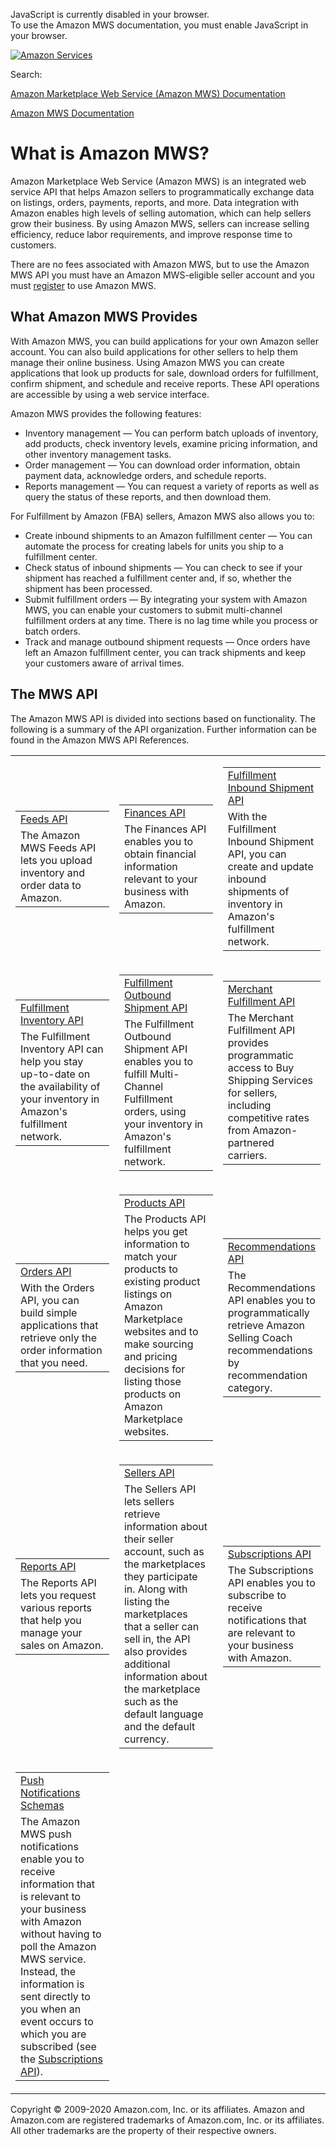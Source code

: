 <div id="MWSDX_noscript">

JavaScript is currently disabled in your browser.  
To use the Amazon MWS documentation, you must enable JavaScript in your
browser.

</div>

<div id="MWSDX_divtop">

[![Amazon
Services](https://images-na.ssl-images-amazon.com/images/G/08/mwsportal/fr_FR/amazonservices.gif "Amazon Services")](http://services.amazon.fr)

<div id="MWSDX_search">

<span id="MWSDX_searchlbl">Search:</span>

</div>

  
<span id="MWSDX_titlebar">[Amazon Marketplace Web Service (Amazon MWS)
Documentation](https://developer.amazonservices.fr/gp/mws/docs.html)</span>

</div>

<div id="MWSDX_divbottom">

<div id="MWSDX_divleft">

<div id="MWSDX_toc">

</div>

</div>

<div id="MWSDX_divright">

<div id="MWSDX_content">

<span id="MWSDX_breadcrumbs">[Amazon MWS
Documentation](https://developer.amazonservices.fr/gp/mws/docs.html)</span>

<div id="DG_WhatIs" class="nested0">

# What is Amazon MWS?

<div class="body">

<span class="ph">Amazon Marketplace Web Service (Amazon MWS)</span> is
an integrated web service API that helps Amazon sellers to
programmatically exchange data on listings, orders, payments, reports,
and more. Data integration with Amazon enables high levels of selling
automation, which can help sellers grow their business. By using <span
class="ph">Amazon MWS</span>, sellers can increase selling efficiency,
reduce labor requirements, and improve response time to customers.

There are no fees associated with <span class="ph">Amazon MWS</span>,
but to use the <span class="ph">Amazon MWS</span> API you must have an
<span class="ph">Amazon MWS</span>-eligible seller account and you must
<a href="DG_Registering.md" class="xref">register</a> to use <span
class="ph">Amazon MWS</span>.

<div class="section">

## What <span class="ph">Amazon MWS</span> Provides

With <span class="ph">Amazon MWS</span>, you can build applications for
your own Amazon seller account. You can also build applications for
other sellers to help them manage their online business. Using <span
class="ph">Amazon MWS</span> you can create applications that look up
products for sale, download orders for fulfillment, confirm shipment,
and schedule and receive reports. These API operations are accessible by
using a web service interface.

<div class="p">

<span class="ph">Amazon MWS</span> provides the following features:

-   Inventory management — You can perform batch uploads of inventory,
    add products, check inventory levels, examine pricing information,
    and other inventory management tasks.
-   Order management — You can download order information, obtain
    payment data, acknowledge orders, and schedule reports.
-   Reports management — You can request a variety of reports as well as
    query the status of these reports, and then download them.

</div>

<div class="p">

For <span class="ph">Fulfillment by Amazon (FBA)</span> sellers, <span
class="ph">Amazon MWS</span> also allows you to:

-   Create inbound shipments to an Amazon fulfillment center — You can
    automate the process for creating labels for units you ship to a
    fulfillment center.
-   Check status of inbound shipments — You can check to see if your
    shipment has reached a fulfillment center and, if so, whether the
    shipment has been processed.
-   Submit fulfillment orders — By integrating your system with <span
    class="ph">Amazon MWS</span>, you can enable your customers to
    submit multi-channel fulfillment orders at any time. There is no lag
    time while you process or batch orders.
-   Track and manage outbound shipment requests — Once orders have left
    an Amazon fulfillment center, you can track shipments and keep your
    customers aware of arrival times.

</div>

</div>

<div class="section">

## The MWS API

The <span class="ph">Amazon MWS</span> API is divided into sections
based on functionality. The following is a summary of the API
organization. Further information can be found in the <span
class="ph">Amazon MWS</span> API References.

</div>

<table class="simpletable" data-cellpadding="4" data-cellspacing="0" data-summary="" data-border="0">
<colgroup>
<col style="width: 33%" />
<col style="width: 33%" />
<col style="width: 33%" />
</colgroup>
<tbody>
<tr class="odd strow">
<td class="stentry" data-valign="top" width="33.333333333333336%"><div class="p">
<table class="simpletable linkbox" data-cellpadding="4" data-cellspacing="0" data-summary="" data-border="1">
<tbody>
<tr class="odd strow linkbox-top">
<td class="stentry center" data-valign="top"><a href="../feeds/Feeds_Overview.md" class="xref">Feeds API</a></td>
</tr>
<tr class="even strow linkbox-bottom">
<td class="stentry" data-valign="top">The Amazon MWS Feeds API lets you upload inventory and order data to Amazon.</td>
</tr>
</tbody>
</table>
</div></td>
<td class="stentry" data-valign="top" width="33.333333333333336%"><div class="p">
<table class="simpletable linkbox" data-cellpadding="4" data-cellspacing="0" data-summary="" data-border="1">
<tbody>
<tr class="odd strow linkbox-top">
<td class="stentry center" data-valign="top"><a href="../finances/Finances_Overview.md" class="xref">Finances API</a></td>
</tr>
<tr class="even strow linkbox-bottom">
<td class="stentry" data-valign="top">The Finances API enables you to obtain financial information relevant to your business with Amazon.</td>
</tr>
</tbody>
</table>
</div></td>
<td class="stentry" data-valign="top" width="33.333333333333336%"><div class="p">
<table class="simpletable linkbox" data-cellpadding="4" data-cellspacing="0" data-summary="" data-border="1">
<tbody>
<tr class="odd strow linkbox-top">
<td class="stentry center" data-valign="top"><a href="../fba_inbound/FBAInbound_Overview.md" class="xref">Fulfillment Inbound Shipment API</a></td>
</tr>
<tr class="even strow linkbox-bottom">
<td class="stentry" data-valign="top">With the Fulfillment Inbound Shipment API, you can create and update inbound shipments of inventory in <span class="ph">Amazon's fulfillment network</span>.</td>
</tr>
</tbody>
</table>
</div></td>
</tr>
<tr class="even strow">
<td class="stentry" data-valign="top"><div class="p">
<table class="simpletable linkbox" data-cellpadding="4" data-cellspacing="0" data-summary="" data-border="1">
<tbody>
<tr class="odd strow linkbox-top">
<td class="stentry center" data-valign="top"><a href="../fba_inventory/FBAInventory_Overview.md" class="xref">Fulfillment Inventory API</a></td>
</tr>
<tr class="even strow linkbox-bottom">
<td class="stentry" data-valign="top">The Fulfillment Inventory API can help you stay up-to-date on the availability of your inventory in <span class="ph">Amazon's fulfillment network</span>.</td>
</tr>
</tbody>
</table>
</div></td>
<td class="stentry" data-valign="top"><div class="p">
<table class="simpletable linkbox" data-cellpadding="4" data-cellspacing="0" data-summary="" data-border="1">
<tbody>
<tr class="odd strow linkbox-top">
<td class="stentry center" data-valign="top"><a href="../fba_outbound/FBAOutbound_Overview.md" class="xref">Fulfillment Outbound Shipment API</a></td>
</tr>
<tr class="even strow linkbox-bottom">
<td class="stentry" data-valign="top">The Fulfillment Outbound Shipment API enables you to fulfill Multi-Channel Fulfillment orders, using your inventory in <span class="ph">Amazon's fulfillment network</span>.</td>
</tr>
</tbody>
</table>
</div></td>
<td class="stentry" data-valign="top"><div class="p">
<table class="simpletable linkbox" data-cellpadding="4" data-cellspacing="0" data-summary="" data-border="1">
<tbody>
<tr class="odd strow linkbox-top">
<td class="stentry center" data-valign="top"><a href="../merch_fulfill/MerchFulfill_Overview.md" class="xref">Merchant Fulfillment API</a></td>
</tr>
<tr class="even strow linkbox-bottom">
<td class="stentry" data-valign="top">The Merchant Fulfillment API provides programmatic access to Buy Shipping Services for sellers, including competitive rates from Amazon-partnered carriers.</td>
</tr>
</tbody>
</table>
</div></td>
</tr>
<tr class="odd strow">
<td class="stentry" data-valign="top"><div class="p">
<table class="simpletable linkbox" data-cellpadding="4" data-cellspacing="0" data-summary="" data-border="1">
<tbody>
<tr class="odd strow linkbox-top">
<td class="stentry center" data-valign="top"><a href="../orders-2013-09-01/Orders_Overview.md" class="xref">Orders API</a></td>
</tr>
<tr class="even strow linkbox-bottom">
<td class="stentry" data-valign="top">With the Orders API, you can build simple applications that retrieve only the order information that you need.</td>
</tr>
</tbody>
</table>
</div></td>
<td class="stentry" data-valign="top"><div class="p">
<table class="simpletable linkbox" data-cellpadding="4" data-cellspacing="0" data-summary="" data-border="1">
<tbody>
<tr class="odd strow linkbox-top">
<td class="stentry center" data-valign="top"><a href="../products/Products_Overview.md" class="xref">Products API</a></td>
</tr>
<tr class="even strow linkbox-bottom">
<td class="stentry" data-valign="top">The Products API helps you get information to match your products to existing product listings on Amazon Marketplace websites and to make sourcing and pricing decisions for listing those products on Amazon Marketplace websites.</td>
</tr>
</tbody>
</table>
</div></td>
<td class="stentry" data-valign="top"><div class="p">
<table class="simpletable linkbox" data-cellpadding="4" data-cellspacing="0" data-summary="" data-border="1">
<tbody>
<tr class="odd strow linkbox-top">
<td class="stentry center" data-valign="top"><a href="../recommendations/Recommendations_Overview.md" class="xref">Recommendations API</a></td>
</tr>
<tr class="even strow linkbox-bottom">
<td class="stentry" data-valign="top">The Recommendations API enables you to programmatically retrieve Amazon Selling Coach recommendations by recommendation category.</td>
</tr>
</tbody>
</table>
</div></td>
</tr>
<tr class="even strow">
<td class="stentry" data-valign="top"><div class="p">
<table class="simpletable linkbox" data-cellpadding="4" data-cellspacing="0" data-summary="" data-border="1">
<tbody>
<tr class="odd strow linkbox-top">
<td class="stentry center" data-valign="top"><a href="../reports/Reports_Overview.md" class="xref">Reports API</a></td>
</tr>
<tr class="even strow linkbox-bottom">
<td class="stentry" data-valign="top">The Reports API lets you request various reports that help you manage your sales on Amazon.</td>
</tr>
</tbody>
</table>
</div></td>
<td class="stentry" data-valign="top"><div class="p">
<table class="simpletable linkbox" data-cellpadding="4" data-cellspacing="0" data-summary="" data-border="1">
<tbody>
<tr class="odd strow linkbox-top">
<td class="stentry center" data-valign="top"><a href="../sellers/Sellers_Overview.md" class="xref">Sellers API</a></td>
</tr>
<tr class="even strow linkbox-bottom">
<td class="stentry" data-valign="top">The Sellers API lets sellers retrieve information about their seller account, such as the marketplaces they participate in. Along with listing the marketplaces that a seller can sell in, the API also provides additional information about the marketplace such as the default language and the default currency.</td>
</tr>
</tbody>
</table>
</div></td>
<td class="stentry" data-valign="top"><div class="p">
<table class="simpletable linkbox" data-cellpadding="4" data-cellspacing="0" data-summary="" data-border="1">
<tbody>
<tr class="odd strow linkbox-top">
<td class="stentry center" data-valign="top"><a href="../subscriptions/Subscriptions_Overview.md" class="xref">Subscriptions API</a></td>
</tr>
<tr class="even strow linkbox-bottom">
<td class="stentry" data-valign="top">The Subscriptions API enables you to subscribe to receive notifications that are relevant to your business with Amazon.</td>
</tr>
</tbody>
</table>
</div></td>
</tr>
<tr class="odd strow">
<td class="stentry" data-valign="top"><div class="p">
<table class="simpletable linkbox" data-cellpadding="4" data-cellspacing="0" data-summary="" data-border="1">
<tbody>
<tr class="odd strow linkbox-top">
<td class="stentry center" data-valign="top"><a href="../notifications/Notifications_Overview.md" class="xref">Push Notifications Schemas</a></td>
</tr>
<tr class="even strow linkbox-bottom">
<td class="stentry" data-valign="top">The Amazon MWS push notifications enable you to receive information that is relevant to your business with Amazon without having to poll the Amazon MWS service. Instead, the information is sent directly to you when an event occurs to which you are subscribed (see the <a href="../subscriptions/Subscriptions_Overview.md" class="xref">Subscriptions API</a>).</td>
</tr>
</tbody>
</table>
</div></td>
<td class="stentry" data-valign="top"></td>
<td class="stentry" data-valign="top"></td>
</tr>
</tbody>
</table>

</div>

</div>

<div id="MWSDX_footer">

Copyright © 2009-2020 Amazon.com, Inc. or its affiliates. Amazon and
Amazon.com are registered trademarks of Amazon.com, Inc. or its
affiliates. All other trademarks are the property of their respective
owners.

</div>

</div>

</div>

<div style="clear: both;">

</div>

</div>

